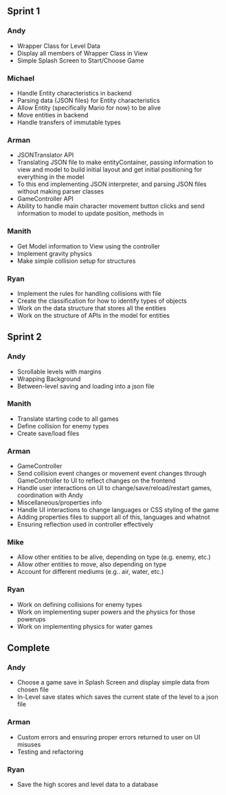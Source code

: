 ## Sprint 1
### Andy
- Wrapper Class for Level Data
- Display all members of Wrapper Class in View
- Simple Splash Screen to Start/Choose Game
### Michael
- Handle Entity characteristics in backend
- Parsing data (JSON files) for Entity characteristics
- Allow Entity (specifically Mario for now) to be alive
- Move entities in backend
- Handle transfers of immutable types
### Arman
- JSONTranslator API
- Translating JSON file to make entityContainer, passing information to view and model to build initial layout and get initial positioning for everything in the model
- To this end implementing JSON interpreter, and parsing JSON files without making parser classes
- GameController API
- Ability to handle main character movement button clicks and send information to model to update position, methods in
### Manith
- Get Model information to View using the controller
- Implement gravity physics
- Make simple collision setup for structures
### Ryan
- Implement the rules for handling collisions with file
- Create the classification for how to identify types of objects
- Work on the data structure that stores all the entities
- Work on the structure of APIs in the model for entities


## Sprint 2
### Andy
- Scrollable levels with margins
- Wrapping Background
- Between-level saving and loading into a json file
### Manith
- Translate starting code to all games
- Define collision for enemy types
- Create save/load files
### Arman
- GameController
- Send collision event changes or movement event changes through GameController to UI to reflect changes on the frontend
- Handle user interactions on UI to change/save/reload/restart games, coordination with Andy
- Miscellaneous/properties info
- Handle UI interactions to change languages or CSS styling of the game
- Adding properties files to support all of this, languages and whatnot
- Ensuring reflection used in controller effectively
### Mike
- Allow other entities to be alive, depending on type (e.g. enemy, etc.)
- Allow other entities to move, also depending on type
- Account for different mediums (e.g.. air, water, etc.)
### Ryan
- Work on defining collisions for enemy types
- Work on implementing super powers and the physics for those powerups
- Work on implementing physics for water games

## Complete
### Andy
- Choose a game save in Splash Screen and display simple data from chosen file
- In-Level save states which saves the current state of the level to a json file 
### Arman
- Custom errors and ensuring proper errors returned to user on UI misuses
- Testing and refactoring
### Ryan
- Save the high scores and level data to a database
